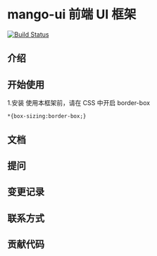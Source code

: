 # mango-ui 前端 UI 框架

[![Build Status](https://travis-ci.org/zhanzhan-da/mango-ui.svg?branch=master)](https://travis-ci.org/zhanzhan-da/mango-ui)

## 介绍

## 开始使用

1.安装
使用本框架前，请在 CSS 中开启 border-box

```
*{box-sizing:border-box;}
```

## 文档

## 提问

## 变更记录

## 联系方式

## 贡献代码
